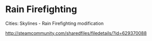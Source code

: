 # Rain Firefighting
Cities: Skylines - Rain Firefighting modification

http://steamcommunity.com/sharedfiles/filedetails/?id=629370088
